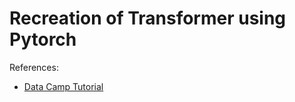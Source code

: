 # Recreation of Transformer using Pytorch

References:

- [Data Camp Tutorial](https://www.datacamp.com/tutorial/building-a-transformer-with-py-torch)
